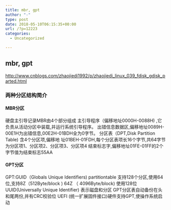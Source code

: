 ```yaml
---
title: mbr, gpt
author: "-"
type: post
date: 2018-05-10T06:15:35+00:00
url: /?p=12223
categories:
  - Uncategorized

---
```

## mbr, gpt
http://www.cnblogs.com/zhaojiedi1992/p/zhaojiedi_linux_039_fdisk_gdisk_parted.html

### 两种分区结构简介
  
#### MBR分区
硬盘主引导记录MBR由4个部分组成
主引导程序（偏移地址0000H-0088H) ,它负责从活动分区中装载,并运行系统引导程序。
出错信息数据区,偏移地址0089H-00E1H为出错信息,00E2H-01BDH全为0字节。
分区表（DPT,Disk Partition Table) 含4个分区项,偏移地
址01BEH-01FDH,每个分区表项长16个字节,共64字节为分区项1、分区项2、分区项3、分区项4
结束标志字,偏移地址01FE-01FF的2个字节值为结束标志55AA  

#### GPT分区
GPT:GUID（Globals Unique Identifiers)  partitiontable 支持128个分区,使用64位,支持8Z（512Byte/block ) 64Z （ 4096Byte/block) 
使用128位UUID(Universally Unique Identifier) 表示磁盘和分区 GPT分区表自动备份在头和尾两份,并有CRC校验位
UEFI (统一扩展固件接口)硬件支持GPT,使操作系统启动
